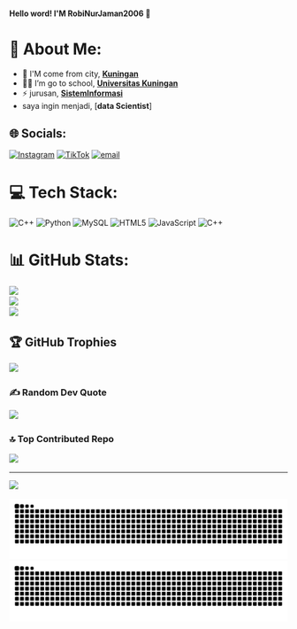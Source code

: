 #### Hello word! I'M RobiNurJaman2006 👋

<!--
**RobiNurJaman2006/RobiNurJaman2006** is a ✨ _special_ ✨ repository because its `README.md` (this file) appears on your GitHub profile.

Here are some ideas to get you started:

-->
# 💫 About Me:
- 🏡 I'M come from city, [**Kuningan**](https://share.google/XbjG087tXY9u3R2lB)
- 🧑‍💻 I’m go to school, [**Universitas Kuningan**](https://share.google/5ouggGEASLDhDiCOC)
- ⚡ jurusan, [**SistemInformasi**](https://share.google/dRTtPYYHEJeX70n3M)
- saya ingin menjadi, [**data Scientist**]


## 🌐 Socials:
[![Instagram](https://img.shields.io/badge/Instagram-%23E4405F.svg?logo=Instagram&logoColor=white)](https://instagram.com/https://www.instagram.com/robinj_1503?igsh=MXZlemxxdnhxZXQwYw==) [![TikTok](https://img.shields.io/badge/TikTok-%23000000.svg?logo=TikTok&logoColor=white)](https://tiktok.com/@https://www.tiktok.com/@rooobi.12?_t=ZS-90IaIx1bEig&_r=1) [![email](https://img.shields.io/badge/Email-D14836?logo=gmail&logoColor=white)](mailto:robinurjamanrobi@gmail.com) 

# 💻 Tech Stack:
![C++](https://img.shields.io/badge/c++-%2300599C.svg?style=for-the-badge&logo=c%2B%2B&logoColor=white) ![Python](https://img.shields.io/badge/python-3670A0?style=for-the-badge&logo=python&logoColor=ffdd54) ![MySQL](https://img.shields.io/badge/mysql-4479A1.svg?style=for-the-badge&logo=mysql&logoColor=white) ![HTML5](https://img.shields.io/badge/html5-%23E34F26.svg?style=for-the-badge&logo=html5&logoColor=white) ![JavaScript](https://img.shields.io/badge/javascript-%23323330.svg?style=for-the-badge&logo=javascript&logoColor=%23F7DF1E) ![C++](https://img.shields.io/badge/c++-%2300599C.svg?style=for-the-badge&logo=c%2B%2B&logoColor=white)
# 📊 GitHub Stats:
![](https://github-readme-stats.vercel.app/api?username=RobiNurJaman2006&theme=cobalt&hide_border=false&include_all_commits=false&count_private=false)<br/>
![](https://nirzak-streak-stats.vercel.app/?user=RobiNurJaman2006&theme=cobalt&hide_border=false)<br/>
![](https://github-readme-stats.vercel.app/api/top-langs/?username=RobiNurJaman2006&theme=cobalt&hide_border=false&include_all_commits=false&count_private=false&layout=compact)

## 🏆 GitHub Trophies
![](https://github-profile-trophy.vercel.app/?username=RobiNurJaman2006&theme=midnight-purple&no-frame=false&no-bg=true&margin-w=4)

### ✍️ Random Dev Quote
![](https://quotes-github-readme.vercel.app/api?type=vetical&theme=radical)

### 🔝 Top Contributed Repo
![](https://github-contributor-stats.vercel.app/api?username=RobiNurJaman2006&limit=5&theme=radical&combine_all_yearly_contributions=true)

---
[![](https://visitcount.itsvg.in/api?id=RobiNurJaman2006&icon=0&color=3)](https://visitcount.itsvg.in)

<!-- Proudly created with GPRM ( https://gprm.itsvg.in ) -->


![GitHub Snake Light](https://github.com/RobiNurJaman2006/RobiNurJaman2006/blob/output/snake.svg#gh-light-mode-only)
![GitHub Snake Dark](https://github.com/RobiNurJaman2006/RobiNurJaman2006/blob/output/snake.svg#gh-dark-mode-only)













